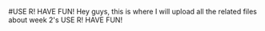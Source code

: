 #USE R! HAVE FUN!
Hey guys, this is where I will upload all the related files about week 2's USE R! HAVE FUN!
